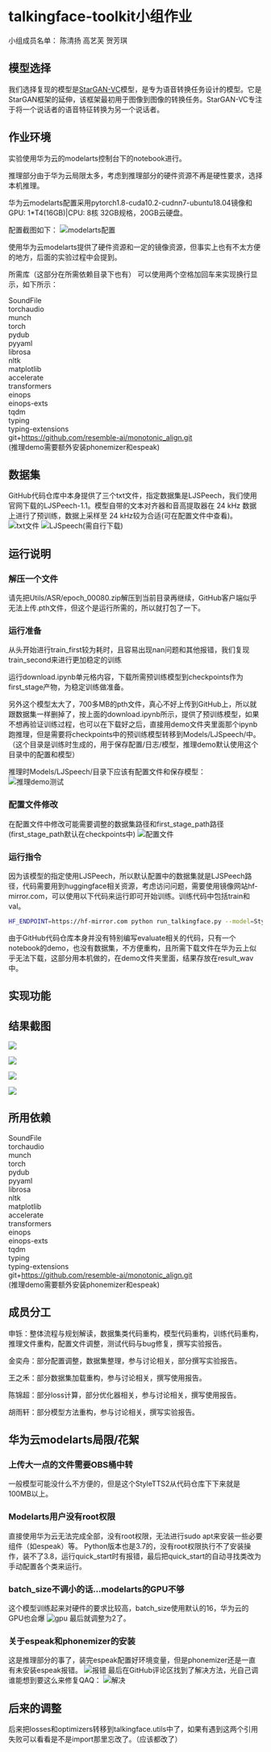# talkingface-toolkit小组作业
小组成员名单：
陈清扬  高艺芙  贺芳琪  

## 模型选择
我们选择复现的模型是[StarGAN-VC](https://github.com/kamepong/StarGAN-VC)模型，是专为语音转换任务设计的模型。它是StarGAN框架的延伸，该框架最初用于图像到图像的转换任务。StarGAN-VC专注于将一个说话者的语音特征转换为另一个说话者。



## 作业环境
实验使用华为云的modelarts控制台下的notebook进行。

推理部分由于华为云局限太多，考虑到推理部分的硬件资源不再是硬性要求，选择本机推理。

华为云modelarts配置采用pytorch1.8-cuda10.2-cudnn7-ubuntu18.04镜像和GPU: 1*T4(16GB)|CPU: 8核 32GB规格，20GB云硬盘。

配置截图如下：
![modelarts配置](./md_img/guige_1.png)

使用华为云modelarts提供了硬件资源和一定的镜像资源，但事实上也有不太方便的地方，后面的实验过程中会提到。

所需库（这部分在所需依赖目录下也有）
可以使用两个空格加回车来实现换行显示，如下所示：

SoundFile  
torchaudio  
munch  
torch  
pydub  
pyyaml  
librosa  
nltk  
matplotlib  
accelerate  
transformers  
einops  
einops-exts  
tqdm  
typing  
typing-extensions  
git+https://github.com/resemble-ai/monotonic_align.git  
(推理demo需要额外安装phonemizer和espeak)



## 数据集
GitHub代码仓库中本身提供了三个txt文件，指定数据集是LJSPeech，我们使用官网下载的LJSPeech-1.1。模型自带的文本对齐器和音高提取器在 24 kHz 数据上进行了预训练，数据上采样至 24 kHz较为合适(可在配置文件中查看)。
![txt文件](./md_img/data_1.png)
![LJSpeech(需自行下载)](./md_img/data_2.png)



## 运行说明
### 解压一个文件
请先把Utils/ASR/epoch_00080.zip解压到当前目录再继续，GitHub客户端似乎无法上传.pth文件，但这个是运行所需的，所以就打包了一下。

### 运行准备

从头开始进行train_first较为耗时，且容易出现nan问题和其他报错，我们复现train_second来进行更加稳定的训练

运行download.ipynb单元格内容，下载所需预训练模型到checkpoints作为first_stage产物，为稳定训练做准备。

另外这个模型太大了，700多MB的pth文件，真心不好上传到GitHub上，所以就跟数据集一样删掉了，按上面的download.ipynb所示，提供了预训练模型，如果不想再验证训练过程，也可以在下载好之后，直接用demo文件夹里面那个ipynb跑推理，但是需要将checkpoints中的预训练模型转移到Models/LJSpeech/中。（这个目录是训练时生成的，用于保存配置/日志/模型，推理demo默认使用这个目录中的配置和模型）

推理时Models/LJSpeech/目录下应该有配置文件和保存模型：
![推理demo测试](./md_img/model_1.png)

### 配置文件修改
在配置文件中修改可能需要调整的数据集路径和first_stage_path路径(first_stage_path默认在checkpoints中)
![配置文件](./md_img/peizhi_1.png)
### 运行指令

因为该模型的指定使用LJSPeech，所以默认配置中的数据集就是LJSPeech路径，代码需要用到huggingface相关资源，考虑访问问题，需要使用镜像网站hf-mirror.com，可以使用以下代码来运行即可开始训练。训练代码中包括train和val。

```bash
HF_ENDPOINT=https://hf-mirror.com python run_talkingface.py --model=StyleTTS2 --

```

由于GitHub代码仓库本身并没有特别编写evaluate相关的代码，只有一个notebook的demo，也没有数据集，不方便重构，且所需下载文件在华为云上似乎无法下载，这部分用本机做的，在demo文件夹里面，结果存放在result_wav中。




## 实现功能







## 结果截图


![](./md_img/1.jpg)

![](./md_img/2.jpg)

![](./md_img/3.jpg)

![](./md_img/4.jpg)



## 所用依赖

SoundFile  
torchaudio  
munch  
torch  
pydub  
pyyaml  
librosa  
nltk  
matplotlib  
accelerate  
transformers  
einops  
einops-exts  
tqdm  
typing  
typing-extensions  
git+https://github.com/resemble-ai/monotonic_align.git  
(推理demo需要额外安装phonemizer和espeak)




## 成员分工
申铄：整体流程与规划解读，数据集类代码重构，模型代码重构，训练代码重构，推理文件重构，配置文件调整，测试代码与bug修复，撰写实验报告。

金奕舟：部分配置调整，数据集整理，参与讨论相关，部分撰写实验报告。

王之禾：部分数据集加载重构，参与讨论相关，撰写使用报告。  

陈锦超：部分loss计算，部分优化器相关，参与讨论相关，撰写使用报告。  

胡雨轩：部分模型方法重构，参与讨论相关，撰写实验报告。  




## 华为云modelarts局限/花絮

### 上传大一点的文件需要OBS桶中转
一般模型可能没什么不方便的，但是这个StyleTTS2从代码仓库下下来就是100MB以上。

### Modelarts用户没有root权限
直接使用华为云无法完成全部，没有root权限，无法进行sudo apt来安装一些必要组件（如espeak）等。
Python版本也是3.7的，没有root权限执行不了安装操作，装不了3.8，运行quick_start时有报错，最后把quick_start的自动寻找类改为手动配置各个类来运行。

### batch_size不调小的话...modelarts的GPU不够
这个模型训练起来对硬件的要求比较高，batch_size使用默认的16，华为云的GPU也会爆
![gpu](./md_img/GPU_1.png)
最后就调整为2了。

### 关于espeak和phonemizer的安装
这是推理部分的事了，装完espeak配置好环境变量，但是phonemizer还是一直有未安装espeak报错。
![报错](./md_img/espeak_1.png)
最后在GitHub评论区找到了解决方法，光自己调谁能想到要这么来修复QAQ：
![解决](./md_img/git.png)

## 后来的调整
后来把losses和optimizers转移到talkingface.utils中了，如果有遇到这两个引用失败可以看看是不是import那里忘改了。（应该都改了）
